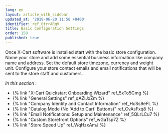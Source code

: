 ```yaml
---
lang: en
layout: article_with_sidebar
updated_at: '2019-06-20 11:58 +0400'
identifier: ref_0trrARqV
title: Basic Configuration Settings
order: 150
published: true
---
```

Once X-Cart software is installed start with the basic store configuration. Name your store and add some essential business information like company name and address. Set the default store timezone, currency and weight unit. Configure your store contact emails and email notifications that will be sent to the store staff and customers.


_In this section_ :

*   {% link "X-Cart Quickstart Onboarding Wizard" ref_5xTo5Gmg %}
*   {% link "General Settings" ref_qAZlJxZm %}
*   {% link "Company Identity and Contact Information" ref_HcSs9eFL %}
*   {% link "Catalog Mode (No 'Add to Cart' Buttons)" ref_CvAsFxq8 %}
*   {% link "Email Notifications: Setup and Maintenance" ref_5QLrLCu7 %}
*   {% link "Custom Storefront Options" ref_wGaTsp7Z %}
*   {% link "Store Speed Up" ref_WqHzxAmJ %}
